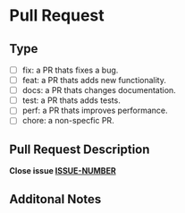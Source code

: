 # Pull Request

## Type

- [ ] fix: a PR thats fixes a bug.
- [ ] feat: a PR thats adds new functionality.
- [ ] docs: a PR thats changes documentation.
- [ ] test: a PR thats adds tests.
- [ ] perf: a PR thats improves performance.
- [ ] chore: a non-specfic PR.

## Pull Request Description

**Close issue  [ISSUE-NUMBER](https://github.com/Rubemlrm/repo/issues/ISSUE-NUMBER)**

## Additonal Notes
